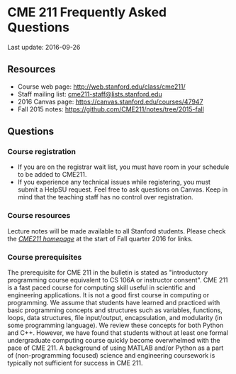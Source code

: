 # CME 211 Frequently Asked Questions

Last update: 2016-09-26

## Resources

- Course web page: <http://web.stanford.edu/class/cme211/>
- Staff mailing list: <cme211-staff@lists.stanford.edu>
- 2016 Canvas page: <https://canvas.stanford.edu/courses/47947>
- Fall 2015 notes: <https://github.com/CME211/notes/tree/2015-fall>

## Questions

### Course registration

- If you are on the registrar wait list, you must have room in your schedule to
  be added to CME211.
- If you experience any technical issues while registering, you must submit a
  HelpSU request.  Feel free to ask questions on Canvas.  Keep in mind that the
  teaching staff has no control over registration.

### Course resources

Lecture notes will be made available to all Stanford
students. Please check the [*CME211
homepage*](http://web.stanford.edu/class/cme211/) at the start of Fall
quarter 2016 for links.

### Course prerequisites

The prerequisite for CME 211 in the bulletin is stated as "introductory
programming course equivalent to CS 106A or instructor consent". CME 211
is a fast paced course for computing skill useful in scientific and
engineering applications. It is not a good first course in computing or
programming. We assume that students have learned and practiced with
basic programming concepts and structures such as variables, functions,
loops, data structures, file input/output, encapsulation, and modularity
(in some programming language). We review these concepts for both Python
and C++. However, we have found that students without at least one
formal undergraduate computing course quickly become overwhelmed with
the pace of CME 211. A background of using MATLAB and/or Python as a
part of (non-programming focused) science and engineering coursework is
typically not sufficient for success in CME 211.
